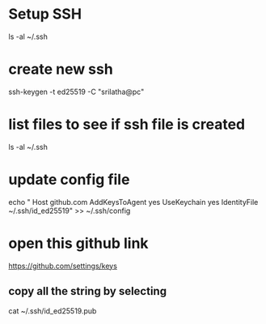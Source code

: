 # Setup SSH

ls -al ~/.ssh

# create new ssh
ssh-keygen -t ed25519 -C "srilatha@pc"

# list files to see if ssh file is created
ls -al ~/.ssh

# update config file
echo "
Host github.com
  AddKeysToAgent yes
  UseKeychain yes
  IdentityFile ~/.ssh/id_ed25519" >> ~/.ssh/config

# open this github link
https://github.com/settings/keys

## copy all the string by selecting
cat ~/.ssh/id_ed25519.pub
